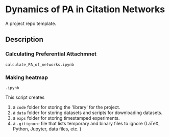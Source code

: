 # Dynamics of PA in Citation Networks

A project repo template. 

## Description

### Calculating Preferential Attachmnet

    calculate_PA_of_networks.ipynb

### Making heatmap

    .ipynb


This script creates 

1. a `code` folder for storing the 'library' for the project. 
1. a `data` folder for storing datasets and scripts for downloading datasets. 
1. a `exps` folder for storing timestamped experiments. 
1. a `.gitignore` file that lists temporary and binary files to ignore (LaTeX, Python, Jupyter, data files, etc. )
